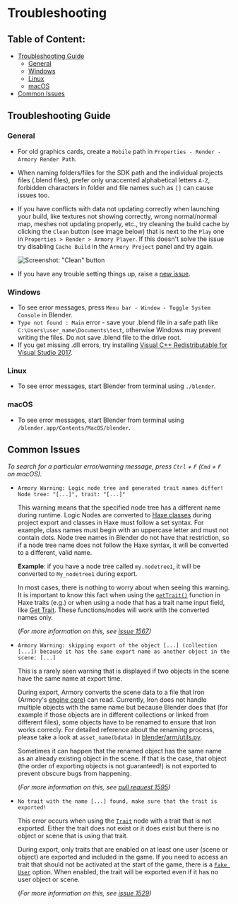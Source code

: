# Troubleshooting

## Table of Content:
- [Troubleshooting Guide](#troubleshooting-guide)
  - [General](#general)
  - [Windows](#windows)
  - [Linux](#linux)
  - [macOS](#macos)
- [Common Issues](#common-issues)

## Troubleshooting Guide

### General

- For old graphics cards, create a `Mobile` path in `Properties - Render - Armory Render Path`.
- When naming folders/files for the SDK path and the individual projects files (.blend files), prefer only unaccented alphabetical letters `A-Z`, forbidden characters in folder and file names such as `[]` can cause issues too.
- If you have conflicts with data not updating correctly when launching your build, like textures not showing correctly, wrong normal/normal map, meshes not updating properly, etc., try cleaning the build cache by clicking the `Clean` button (see image below) that is next to the `Play` one in `Properties > Render > Armory Player`. If this doesn't solve the issue try disabling `Cache Build` in the `Armory Project` panel and try again.

  ![Screenshot: "Clean" button](https://raw.githubusercontent.com/armory3d/armory_wiki_images/master/getting_started/troubleshooting/button_clean_build.jpg)
- If you have any trouble setting things up, raise a [new issue](https://github.com/armory3d/armory/issues).  

### Windows

- To see error messages, press `Menu bar - Window - Toggle System Console` in Blender.
- `Type not found : Main` error - save your .blend file in a safe path like `C:\Users\user_name\Documents\test`, otherwise Windows may prevent writing the files. Do not save .blend file to the drive root.
- If you get missing .dll errors, try installing [Visual C++ Redistributable for Visual Studio 2017](https://go.microsoft.com/fwlink/?LinkId=746572).

### Linux

- To see error messages, start Blender from terminal using `./blender`.

### macOS

- To see error messages, start Blender from terminal using `/blender.app/Contents/MacOS/blender`.

## Common Issues

_To search for a particular error/warning message, press `Ctrl` + `F` (`Cmd` + `F` on macOS)._
- ```Armory Warning: Logic node tree and generated trait names differ! Node tree: "[...]", trait: "[...]"``` <a name="warning-trait-names-differ"></a>
  
  This warning means that the specified node tree has a different name during runtime. Logic Nodes are converted to [Haxe classes](https://haxe.org/manual/types-class-instance.html) during project export and classes in Haxe must follow a set syntax. For example, class names must begin with an uppercase letter and must not contain dots. Node tree names in Blender do not have that restriction, so if a node tree name does not follow the Haxe syntax, it will be converted to a different, valid name.

  **Example**: if you have a node tree called `my.nodetree1`, it will be converted to `My_nodetree1` during export.

  In most cases, there is nothing to worry about when seeing this warning. It is important to know this fact when using the [`getTrait()`](https://armory3d.org/api/iron/Scene.html#getTrait) function in Haxe traits (e.g.) or when using a node that has a trait name input field, like [Get Trait](https://github.com/armory3d/armory/wiki/reference#get-trait). These functions/nodes will work with the converted names only.

  (_For more information on this, see [issue 1567](https://github.com/armory3d/armory/issues/1567))_

- ```Armory Warning: skipping export of the object [...] (collection [...]) because it has the same export name as another object in the scene: [...]```<a name="warning-skipping-export-of-object"></a>

  This is a rarely seen warning that is displayed if two objects in the scene have the same name at export time.

  During export, Armory converts the scene data to a file that Iron (Armory's [engine core](https://github.com/armory3d/armory/wiki/architecture#iron)) can read. Currently, Iron does not handle multiple objects with the same name but because Blender does that (for example if those objects are in different collections or linked from different files), some objects have to be renamed to ensure that Iron works correcly. For detailed reference about the renaming process, please take a look at `asset_name(bdata)` in [blender/arm/utils.py](https://github.com/armory3d/armory/blob/master/blender/arm/utils.py).

  Sometimes it can happen that the renamed object has the same name as an already existing object in the scene. If that is the case, that object (the order of exporting objects is not guaranteed!) is not exported to prevent obscure bugs from happening.

  (_For more information on this, see [pull request 1595](https://github.com/armory3d/armory/pull/1595))_

- ```No trait with the name [...] found, make sure that the trait is exported!```<a name="trait-not-exported"></a>

  This error occurs when using the [`Trait`](https://github.com/armory3d/armory/wiki/reference#trait) node with a trait that is not exported. Either the trait does not exist or it does exist but there is no object or scene that is using that trait.

  During export, only traits that are enabled on at least one user (scene or object) are exported and included in the game. If you need to access an trait that should not be activated at the start of the game, there is a [`Fake User`]() option. When enabled, the trait will be exported even if it has no user object or scene.

  (_For more information on this, see [issue 1529](https://github.com/armory3d/armory/issues/1529))_